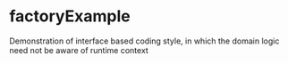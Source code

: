 # factoryExample
Demonstration of interface based coding style, in which the domain logic need not be aware of runtime context

